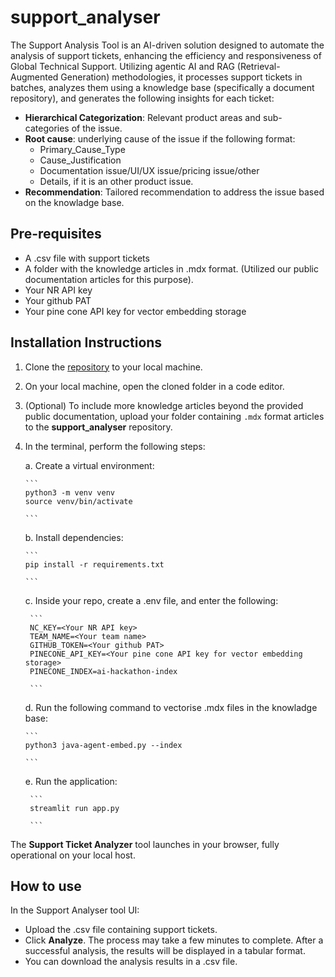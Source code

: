 # support_analyser
The Support Analysis Tool is an AI-driven solution designed to automate the analysis of support tickets, enhancing the efficiency and responsiveness of Global Technical Support. Utilizing agentic AI and RAG (Retrieval-Augmented Generation) methodologies, it processes support tickets in batches, analyzes them using a knowledge base (specifically a document repository), and generates the following insights for each ticket:

* **Hierarchical Categorization**: Relevant product areas and sub-categories of the issue.
* **Root cause**: underlying cause of the issue if the following format:
    * Primary_Cause_Type
    * Cause_Justification
    * Documentation issue/UI/UX issue/pricing issue/other
    * Details, if it is an other product issue.
* **Recommendation**: Tailored recommendation to address the issue based on the knowladge base.

## Pre-requisites
* A .csv file with support tickets
* A folder with the knowledge articles in .mdx format. (Utilized our public documentation articles for this purpose).
* Your NR API key
* Your github PAT
* Your pine cone API key for vector embedding storage

## Installation Instructions

1. Clone the [repository](https://github.com/cbehera-newrelic/support_analyser) to your local machine.
2. On your local machine, open the cloned folder in a code editor.
3. (Optional) To include more knowledge articles beyond the provided public documentation, upload your folder containing `.mdx` format articles to the **support_analyser** repository.
4. In the terminal, perform the following steps:

   
    a. Create a virtual environment:
   
       ```
       python3 -m venv venv
       source venv/bin/activate
    
       ```
    b. Install dependencies:
   
       ```
       pip install -r requirements.txt
   
       ```
   c. Inside your repo, create a .env file, and enter the following:

        ```
        NC_KEY=<Your NR API key>
        TEAM_NAME=<Your team name>
        GITHUB_TOKEN=<Your github PAT>
        PINECONE_API_KEY=<Your pine cone API key for vector embedding storage>
        PINECONE_INDEX=ai-hackathon-index
   
        ```
   d. Run the following command to vectorise .mdx files in the knowladge base:
   
       ```
       python3 java-agent-embed.py --index
   
       ```
   
    e. Run the application:
    
        ```
        streamlit run app.py
   
        ```
The **Support Ticket Analyzer** tool launches in your browser, fully operational on your local host.

## How to use
In the Support Analyser tool UI:
* Upload the .csv file containing support tickets.
* Click **Analyze**. The process may take a few minutes to complete. After a successful analysis, the results will be displayed in a tabular format.
* You can download the analysis results in a .csv file.

